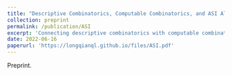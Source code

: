 ```yaml
---
title: "Descriptive Combinatorics, Computable Combinatorics, and ASI Algorithms"
collection: preprint
permalink: /publication/ASI
excerpt: 'Connecting descriptive combinatorics with computable combinatorics through ASI algorithms'
date: 2022-06-16
paperurl: 'https://longqianql.github.io/files/ASI.pdf'
---
```

Preprint. 